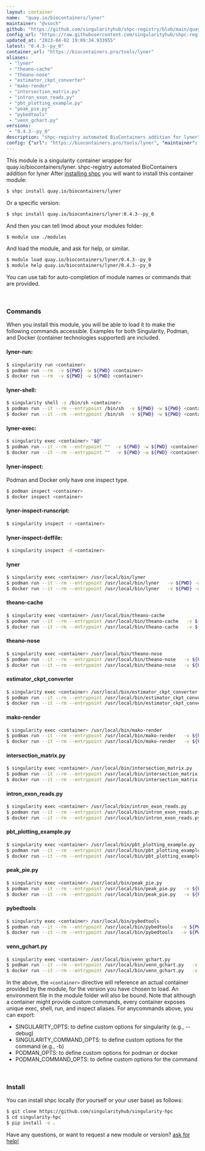 ```yaml
---
layout: container
name:  "quay.io/biocontainers/lyner"
maintainer: "@vsoch"
github: "https://github.com/singularityhub/shpc-registry/blob/main/quay.io/biocontainers/lyner/container.yaml"
config_url: "https://raw.githubusercontent.com/singularityhub/shpc-registry/main/quay.io/biocontainers/lyner/container.yaml"
updated_at: "2023-04-02 19:09:34.933955"
latest: "0.4.3--py_0"
container_url: "https://biocontainers.pro/tools/lyner"
aliases:
 - "lyner"
 - "theano-cache"
 - "theano-nose"
 - "estimator_ckpt_converter"
 - "mako-render"
 - "intersection_matrix.py"
 - "intron_exon_reads.py"
 - "pbt_plotting_example.py"
 - "peak_pie.py"
 - "pybedtools"
 - "venn_gchart.py"
versions:
 - "0.4.3--py_0"
description: "shpc-registry automated BioContainers addition for lyner"
config: {"url": "https://biocontainers.pro/tools/lyner", "maintainer": "@vsoch", "description": "shpc-registry automated BioContainers addition for lyner", "latest": {"0.4.3--py_0": "sha256:ceb75388a8f472a5afe7bcdf48fa8928d9809326d4c2f66ade820f3547fded32"}, "tags": {"0.4.3--py_0": "sha256:ceb75388a8f472a5afe7bcdf48fa8928d9809326d4c2f66ade820f3547fded32"}, "docker": "quay.io/biocontainers/lyner", "aliases": {"lyner": "/usr/local/bin/lyner", "theano-cache": "/usr/local/bin/theano-cache", "theano-nose": "/usr/local/bin/theano-nose", "estimator_ckpt_converter": "/usr/local/bin/estimator_ckpt_converter", "mako-render": "/usr/local/bin/mako-render", "intersection_matrix.py": "/usr/local/bin/intersection_matrix.py", "intron_exon_reads.py": "/usr/local/bin/intron_exon_reads.py", "pbt_plotting_example.py": "/usr/local/bin/pbt_plotting_example.py", "peak_pie.py": "/usr/local/bin/peak_pie.py", "pybedtools": "/usr/local/bin/pybedtools", "venn_gchart.py": "/usr/local/bin/venn_gchart.py"}}
---
```


This module is a singularity container wrapper for quay.io/biocontainers/lyner.
shpc-registry automated BioContainers addition for lyner
After [installing shpc](#install) you will want to install this container module:


```bash
$ shpc install quay.io/biocontainers/lyner
```

Or a specific version:

```bash
$ shpc install quay.io/biocontainers/lyner:0.4.3--py_0
```

And then you can tell lmod about your modules folder:

```bash
$ module use ./modules
```

And load the module, and ask for help, or similar.

```bash
$ module load quay.io/biocontainers/lyner/0.4.3--py_0
$ module help quay.io/biocontainers/lyner/0.4.3--py_0
```

You can use tab for auto-completion of module names or commands that are provided.

<br>

### Commands

When you install this module, you will be able to load it to make the following commands accessible.
Examples for both Singularity, Podman, and Docker (container technologies supported) are included.

#### lyner-run:

```bash
$ singularity run <container>
$ podman run --rm  -v ${PWD} -w ${PWD} <container>
$ docker run --rm  -v ${PWD} -w ${PWD} <container>
```

#### lyner-shell:

```bash
$ singularity shell -s /bin/sh <container>
$ podman run --it --rm --entrypoint /bin/sh  -v ${PWD} -w ${PWD} <container>
$ docker run --it --rm --entrypoint /bin/sh  -v ${PWD} -w ${PWD} <container>
```

#### lyner-exec:

```bash
$ singularity exec <container> "$@"
$ podman run --it --rm --entrypoint ""  -v ${PWD} -w ${PWD} <container> "$@"
$ docker run --it --rm --entrypoint ""  -v ${PWD} -w ${PWD} <container> "$@"
```

#### lyner-inspect:

Podman and Docker only have one inspect type.

```bash
$ podman inspect <container>
$ docker inspect <container>
```

#### lyner-inspect-runscript:

```bash
$ singularity inspect -r <container>
```

#### lyner-inspect-deffile:

```bash
$ singularity inspect -d <container>
```


#### lyner

```bash
$ singularity exec <container> /usr/local/bin/lyner
$ podman run --it --rm --entrypoint /usr/local/bin/lyner   -v ${PWD} -w ${PWD} <container> -c " $@"
$ docker run --it --rm --entrypoint /usr/local/bin/lyner   -v ${PWD} -w ${PWD} <container> -c " $@"
```


#### theano-cache

```bash
$ singularity exec <container> /usr/local/bin/theano-cache
$ podman run --it --rm --entrypoint /usr/local/bin/theano-cache   -v ${PWD} -w ${PWD} <container> -c " $@"
$ docker run --it --rm --entrypoint /usr/local/bin/theano-cache   -v ${PWD} -w ${PWD} <container> -c " $@"
```


#### theano-nose

```bash
$ singularity exec <container> /usr/local/bin/theano-nose
$ podman run --it --rm --entrypoint /usr/local/bin/theano-nose   -v ${PWD} -w ${PWD} <container> -c " $@"
$ docker run --it --rm --entrypoint /usr/local/bin/theano-nose   -v ${PWD} -w ${PWD} <container> -c " $@"
```


#### estimator_ckpt_converter

```bash
$ singularity exec <container> /usr/local/bin/estimator_ckpt_converter
$ podman run --it --rm --entrypoint /usr/local/bin/estimator_ckpt_converter   -v ${PWD} -w ${PWD} <container> -c " $@"
$ docker run --it --rm --entrypoint /usr/local/bin/estimator_ckpt_converter   -v ${PWD} -w ${PWD} <container> -c " $@"
```


#### mako-render

```bash
$ singularity exec <container> /usr/local/bin/mako-render
$ podman run --it --rm --entrypoint /usr/local/bin/mako-render   -v ${PWD} -w ${PWD} <container> -c " $@"
$ docker run --it --rm --entrypoint /usr/local/bin/mako-render   -v ${PWD} -w ${PWD} <container> -c " $@"
```


#### intersection_matrix.py

```bash
$ singularity exec <container> /usr/local/bin/intersection_matrix.py
$ podman run --it --rm --entrypoint /usr/local/bin/intersection_matrix.py   -v ${PWD} -w ${PWD} <container> -c " $@"
$ docker run --it --rm --entrypoint /usr/local/bin/intersection_matrix.py   -v ${PWD} -w ${PWD} <container> -c " $@"
```


#### intron_exon_reads.py

```bash
$ singularity exec <container> /usr/local/bin/intron_exon_reads.py
$ podman run --it --rm --entrypoint /usr/local/bin/intron_exon_reads.py   -v ${PWD} -w ${PWD} <container> -c " $@"
$ docker run --it --rm --entrypoint /usr/local/bin/intron_exon_reads.py   -v ${PWD} -w ${PWD} <container> -c " $@"
```


#### pbt_plotting_example.py

```bash
$ singularity exec <container> /usr/local/bin/pbt_plotting_example.py
$ podman run --it --rm --entrypoint /usr/local/bin/pbt_plotting_example.py   -v ${PWD} -w ${PWD} <container> -c " $@"
$ docker run --it --rm --entrypoint /usr/local/bin/pbt_plotting_example.py   -v ${PWD} -w ${PWD} <container> -c " $@"
```


#### peak_pie.py

```bash
$ singularity exec <container> /usr/local/bin/peak_pie.py
$ podman run --it --rm --entrypoint /usr/local/bin/peak_pie.py   -v ${PWD} -w ${PWD} <container> -c " $@"
$ docker run --it --rm --entrypoint /usr/local/bin/peak_pie.py   -v ${PWD} -w ${PWD} <container> -c " $@"
```


#### pybedtools

```bash
$ singularity exec <container> /usr/local/bin/pybedtools
$ podman run --it --rm --entrypoint /usr/local/bin/pybedtools   -v ${PWD} -w ${PWD} <container> -c " $@"
$ docker run --it --rm --entrypoint /usr/local/bin/pybedtools   -v ${PWD} -w ${PWD} <container> -c " $@"
```


#### venn_gchart.py

```bash
$ singularity exec <container> /usr/local/bin/venn_gchart.py
$ podman run --it --rm --entrypoint /usr/local/bin/venn_gchart.py   -v ${PWD} -w ${PWD} <container> -c " $@"
$ docker run --it --rm --entrypoint /usr/local/bin/venn_gchart.py   -v ${PWD} -w ${PWD} <container> -c " $@"
```



In the above, the `<container>` directive will reference an actual container provided
by the module, for the version you have chosen to load. An environment file in the
module folder will also be bound. Note that although a container
might provide custom commands, every container exposes unique exec, shell, run, and
inspect aliases. For anycommands above, you can export:

 - SINGULARITY_OPTS: to define custom options for singularity (e.g., --debug)
 - SINGULARITY_COMMAND_OPTS: to define custom options for the command (e.g., -b)
 - PODMAN_OPTS: to define custom options for podman or docker
 - PODMAN_COMMAND_OPTS: to define custom options for the command

<br>

### Install

You can install shpc locally (for yourself or your user base) as follows:

```bash
$ git clone https://github.com/singularityhub/singularity-hpc
$ cd singularity-hpc
$ pip install -e .
```

Have any questions, or want to request a new module or version? [ask for help!](https://github.com/singularityhub/singularity-hpc/issues)